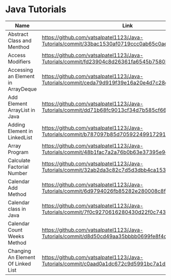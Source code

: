 # Java Tutorials

| Name                      | Link                                                                                         |
|---------------------------|----------------------------------------------------------------------------------------------|
| Abstract Class and Menthod | https://github.com/vatsalpatel1123/Java-Tutorials/commit/33bac1530af0719ccc0ab65c0ae449c7968a57c4 |
| Access Modifiers          | https://github.com/vatsalpatel1123/Java-Tutorials/commit/fd23904c8d26361fa6545b7580b13f81859db076 |
| Accessing an Element in ArrayDeque | https://github.com/vatsalpatel1123/Java-Tutorials/commit/ceda79d919f39e16a20e4d7c28cc67175e239510 |
|Add Element ArrayList in Java|https://github.com/vatsalpatel1123/Java-Tutorials/commit/dd71b68fc9013cf34d7b585cf66d1e6a03366765|
|Adding Element in LinkedList|https://github.com/vatsalpatel1123/Java-Tutorials/commit/b787097b85d70592249917291927369ccaec1862|
|Array Program|https://github.com/vatsalpatel1123/Java-Tutorials/commit/48b1fac7a2a76b0b63e37395e9ca43bf518c0742|
|Calculate Factorial Number|https://github.com/vatsalpatel1123/Java-Tutorials/commit/32ab2da3c82c7d5d3dbb4ca1534af1fb48337fd1|
|Calendar Add Method|https://github.com/vatsalpatel1123/Java-Tutorials/commit/6d9794026fb85282e280008c8fc0a30653309943|
|Calendar class in Java|https://github.com/vatsalpatel1123/Java-Tutorials/commit/7f0c9270616280430d22f0c7430e7ac72ec7b66b|
|Calendar Count Weeks Method|https://github.com/vatsalpatel1123/Java-Tutorials/commit/d8d50cd49aa35bbbb0699fe8f4cc94212da0d81a|
|Changing An Element Of Linked List|https://github.com/vatsalpatel1123/Java-Tutorials/commit/c0aad0a1dc672c9d5991bc7a1d19451a2eb7c208|
